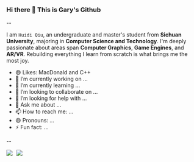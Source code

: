 
### Hi there 👋 This is Gary's Github

--

I am `Huidi Qiu`, an undergraduate and master's student from **Sichuan University**, majoring in **Computer Science and Technology**. I'm deeply passionate about areas span **Computer Graphics**, **Game Engines**, and **AR/VR**. Rebuilding everything I learn from scratch is what brings me the most joy.

- 😄 Likes: MacDonald and C++
- 🔭 I’m currently working on ...
- 🌱 I’m currently learning ...
- 👯 I’m looking to collaborate on ...
- 🤔 I’m looking for help with ...
- 💬 Ask me about ...
- 📫 How to reach me: ...
- 😄 Pronouns: ...
- ⚡ Fun fact: ...

--

<div style="display: flex; gap: 10px;">
  <a href="https://github.com/ssgaryss">
    <img src="https://github-readme-stats.vercel.app/api?username=ssgaryss&show_icons=true&hide_border=true" />
  </a>
  <a href="https://github.com/ssgaryss">
    <img src="https://github-readme-stats-9xad.vercel.app/api/top-langs/?username=ssgaryss&layout=compact" />
  </a>
</div>


